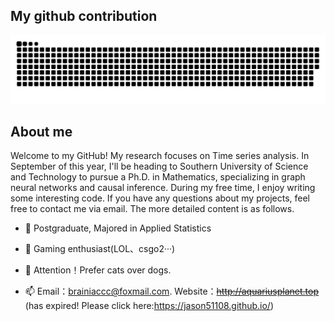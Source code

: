 ## My github contribution

<picture>
  <source media="(prefers-color-scheme: dark)" srcset="https://raw.githubusercontent.com/jason51108/jason51108/output/github-contribution-grid-snake-dark.svg">
  <source media="(prefers-color-scheme: light)" srcset="https://raw.githubusercontent.com/jason51108/jason51108/output/github-contribution-grid-snake.svg">
  <img alt="github contribution grid snake animation" src="https://raw.githubusercontent.com/lxfriday/lxfriday/output/github-contribution-grid-snake.svg">
</picture>

## About me
Welcome to my GitHub! My research focuses on Time series analysis. In September of this year, I'll be heading to Southern University of Science and Technology to pursue a Ph.D. in Mathematics, specializing in graph neural networks and causal inference. During my free time, I enjoy writing some interesting code. If you have any questions about my projects, feel free to contact me via email.
The more detailed content is as follows.

- 👋 Postgraduate, Majored in Applied Statistics

- 👀 Gaming enthusiast(LOL、csgo2···)

- 🌱 Attention！Prefer cats over dogs.

- 📫 Email：brainiaccc@foxmail.com.  Website：~~http://aquariusplanet.top~~ (has expired! Please click here:https://jason51108.github.io/) 


<!---
jason51108/jason51108 is a ✨ special ✨ repository because its `README.md` (this file) appears on your GitHub profile.
You can click the Preview link to take a look at your changes.
--->

